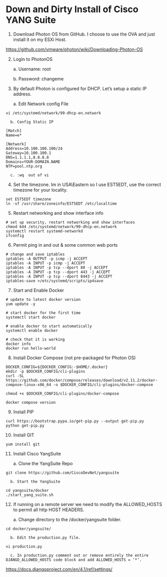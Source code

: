 # Down and Dirty Install of Cisco YANG Suite 



1.	Download Photon OS from GitHub. I choose to use the OVA and just install it on my ESXi Host.

https://github.com/vmware/photon/wiki/Downloading-Photon-OS


2.	Login to PhotonOS

      a. Username: root

      b.  Password: changeme


3.	By default Photon is configured for DHCP. Let’s setup a static IP address. 

      a. Edit Network config File

```
vi /etc/systemd/network/99-dhcp-en.network
```

      b. Config Static IP

```
[Match]
Name=e*

[Network]
Address=10.100.100.100/24
Gateway=10.100.100.1
DNS=1.1.1.1,8.8.8.8
Domains=YOUR-DOMAIN.NAME
NTP=pool.ntp.org
```

      c. :wq  out of vi


4.	Set the timezone.  Im in USA\Eastern so I use EST5EDT, use the correct timezone for your locality. 

```
set EST5EDT timezone
ln -sf /usr/share/zoneinfo/EST5EDT /etc/localtime
```

5.	Restart networking and show interface info

```
# set up security, restart networking and show interfaces
chmod 644 /etc/systemd/network/99-dhcp-en.network
systemctl restart systemd-networkd
ifconfig
```
	

6.	Permit ping in and out & some common web ports

```
# change and save iptables
iptables -A OUTPUT -p icmp -j ACCEPT
iptables -A INPUT -p icmp -j ACCEPT
iptables -A INPUT -p tcp --dport 80 -j ACCEPT
iptables -A INPUT -p tcp --dport 443 -j ACCEPT
iptables -A INPUT -p tcp --dport 8443 -j ACCEPT
iptables-save >/etc/systemd/scripts/ip4save
```


7.	Start and Enable Docker

```
# update to latest docker version
yum update -y

# start docker for the first time
systemctl start docker

# enable docker to start automatically
systemctl enable docker

# check that it is working
docker info
docker run hello-world
```


8.	Install Docker Compose (not pre-packaged for Photon OS)

```
DOCKER_CONFIG=${DOCKER_CONFIG:-$HOME/.docker}
mkdir -p $DOCKER_CONFIG/cli-plugins
curl -SL https://github.com/docker/compose/releases/download/v2.11.2/docker-compose-linux-x86_64 -o $DOCKER_CONFIG/cli-plugins/docker-compose

chmod +x $DOCKER_CONFIG/cli-plugins/docker-compose

docker compose version
```

9.	Install PIP

```
curl https://bootstrap.pypa.io/get-pip.py --output get-pip.py 
python get-pip.py
```

10.	Install GIT

```
yum install git
```


11.	Install Cisco YangSuite

      a. Clone the YangSuite Repo

```
git clone https://github.com/CiscoDevNet/yangsuite
```

      b. Start the YangSuite

```
cd yangsuite/docker
./start_yang_suite.sh
```


12.	If running on a remote server we need to modify the ALLOWED_HOSTS to permit all http HOST HEADERS. 

      a. Change directory to the /docker/yangsuite folder.

```
cd docker/yangsuite/ 
```

      b. Edit the production.py file. 

```
vi production.py
```

      c. In production.py comment out or remove entirely the entire DJANGO_ALLOWED_HOSTS code block and add ALLOWED_HOSTS = ‘*’. 
https://docs.djangoproject.com/en/4.1/ref/settings/
 



















